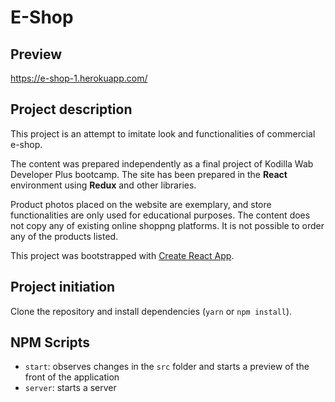 # E-Shop

## Preview

https://e-shop-1.herokuapp.com/

## Project description

This project is an attempt to imitate look and functionalities of commercial e-shop.

The content was prepared independently as a final project of Kodilla Wab Developer Plus bootcamp.
The site has been prepared in the **React** environment using **Redux** and other libraries.

Product photos placed on the website are exemplary, and store functionalities are only used for educational purposes. The content does not copy any of existing online shoppng platforms. It is not possible to order any of the products listed.

This project was bootstrapped with [Create React App](https://github.com/facebook/create-react-app).

## Project initiation

Clone the repository and install dependencies (`yarn` or `npm install`).

## NPM Scripts

- `start`: observes changes in the `src` folder and starts a preview of the front of the application
- `server`: starts a server
